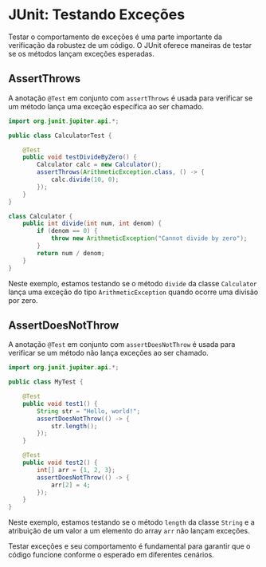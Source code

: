 # JUnit: Testando Exceções

Testar o comportamento de exceções é uma parte importante da verificação da robustez de um código. O JUnit oferece maneiras de testar se os métodos lançam exceções esperadas.

## AssertThrows

A anotação `@Test` em conjunto com `assertThrows` é usada para verificar se um método lança uma exceção específica ao ser chamado.

```java
import org.junit.jupiter.api.*;

public class CalculatorTest {

    @Test
    public void testDivideByZero() {
        Calculator calc = new Calculator();
        assertThrows(ArithmeticException.class, () -> {
            calc.divide(10, 0);
        });
    }
}

class Calculator {
    public int divide(int num, int denom) {
        if (denom == 0) {
            throw new ArithmeticException("Cannot divide by zero");
        }
        return num / denom;
    }
}
```

Neste exemplo, estamos testando se o método `divide` da classe `Calculator` lança uma exceção do tipo `ArithmeticException` quando ocorre uma divisão por zero.

## AssertDoesNotThrow

A anotação `@Test` em conjunto com `assertDoesNotThrow` é usada para verificar se um método não lança exceções ao ser chamado.

```java
import org.junit.jupiter.api.*;

public class MyTest {

    @Test
    public void test1() {
        String str = "Hello, world!";
        assertDoesNotThrow(() -> {
            str.length();
        });
    }

    @Test
    public void test2() {
        int[] arr = {1, 2, 3};
        assertDoesNotThrow(() -> {
            arr[2] = 4;
        });
    }
}
```

Neste exemplo, estamos testando se o método `length` da classe `String` e a atribuição de um valor a um elemento do array `arr` não lançam exceções.

Testar exceções e seu comportamento é fundamental para garantir que o código funcione conforme o esperado em diferentes cenários.